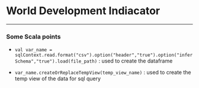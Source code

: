 # World Development Indiacator


----
### Some Scala points

* ```val var_name = sqlContext.read.format("csv").option("header","true").option("inferSchema","true").load(file_path)``` : used to create the dataframe

* ```var_name.createOrReplaceTempView(temp_view_name)``` : used to create the temp view of the data for sql query 

